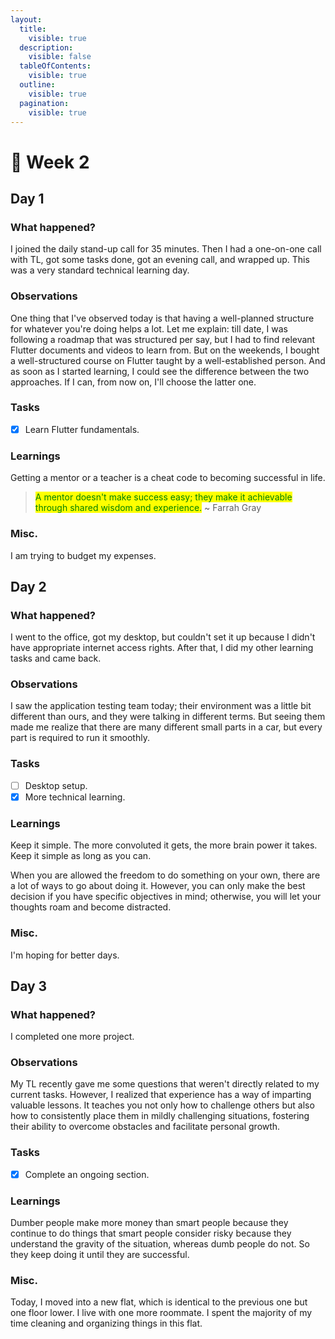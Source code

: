 ```yaml
---
layout:
  title:
    visible: true
  description:
    visible: false
  tableOfContents:
    visible: true
  outline:
    visible: true
  pagination:
    visible: true
---
```


# 👀 Week 2

## Day 1

### What happened?

I joined the daily stand-up call for 35 minutes. Then I had a one-on-one call with TL, got some tasks done, got an evening call, and wrapped up. This was a very standard technical learning day.

### Observations

One thing that I've observed today is that having a well-planned structure for whatever you're doing helps a lot. Let me explain: till date, I was following a roadmap that was structured per say, but I had to find relevant Flutter documents and videos to learn from. But on the weekends, I bought a well-structured course on Flutter taught by a well-established person. And as soon as I started learning, I could see the difference between the two approaches. If I can, from now on, I'll choose the latter one.

### Tasks

* [x] Learn Flutter fundamentals.

### Learnings

Getting a mentor or a teacher is a cheat code to becoming successful in life.

> <mark style="color:green;">A mentor doesn't make success easy; they make it achievable through shared wisdom and experience.</mark> \~ Farrah Gray

### Misc.

I am trying to budget my expenses.

## Day 2

### What happened?

I went to the office, got my desktop, but couldn't set it up because I didn't have appropriate internet access rights. After that, I did my other learning tasks and came back.

### Observations

I saw the application testing team today; their environment was a little bit different than ours, and they were talking in different terms. But seeing them made me realize that there are many different small parts in a car, but every part is required to run it smoothly.

### Tasks

* [ ] Desktop setup.
* [x] More technical learning.

### Learnings

Keep it simple. The more convoluted it gets, the more brain power it takes. Keep it simple as long as you can.

When you are allowed the freedom to do something on your own, there are a lot of ways to go about doing it. However, you can only make the best decision if you have specific objectives in mind; otherwise, you will let your thoughts roam and become distracted.

### Misc.

I'm hoping for better days.

## Day 3

### What happened?

I completed one more project.

### Observations

My TL recently gave me some questions that weren't directly related to my current tasks. However, I realized that experience has a way of imparting valuable lessons. It teaches you not only how to challenge others but also how to consistently place them in mildly challenging situations, fostering their ability to overcome obstacles and facilitate personal growth.

### Tasks

* [x] Complete an ongoing section.

### Learnings

Dumber people make more money than smart people because they continue to do things that smart people consider risky because they understand the gravity of the situation, whereas dumb people do not. So they keep doing it until they are successful.

### Misc.

Today, I moved into a new flat, which is identical to the previous one but one floor lower. I live with one more roommate. I spent the majority of my time cleaning and organizing things in this flat.
